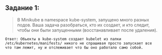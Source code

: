 ## Задание 1:

> В Minikube в namespace kube-system, запущено много разных подов. Ваша задача разобраться, кто их создает, и кто следит, чтобы они были запущенными (восстанавливает после удаления).

```
Ответ: Обьекты в kube-system создает kubelet из папки /etc/kubernetes/manifests/ никого не спрашивая просто запускает все что там лежит, ну и отслеживает что бы оно работало само собой. 
```